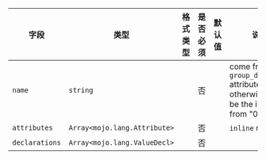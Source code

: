| 字段 | 类型 | 格式类型 | 是否必须 | 默认值 | 说明 |
|---|---|---|---|---|---|
| `name` | `string` |  | 否 |  | come from `group_decl_name` attribute, otherwise will be the index from "0" |
| `attributes` | `Array<mojo.lang.Attribute>` |  | 否 |  | `inline` means |
| `declarations` | `Array<mojo.lang.ValueDecl>` |  | 否 |  |  |
